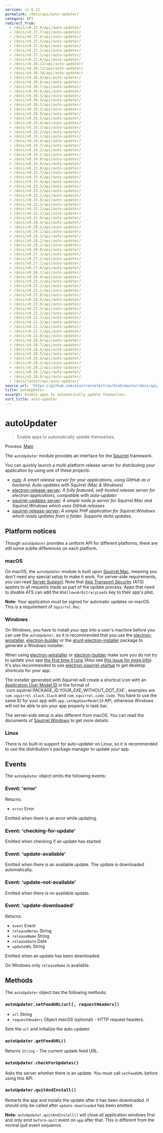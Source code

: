 ```yaml
---
version: v1.6.11
permalink: /docs/api/auto-updater/
category: API
redirect_from:
  - /docs/v0.37.8/api/auto-updater/
  - /docs/v0.37.7/api/auto-updater/
  - /docs/v0.37.6/api/auto-updater/
  - /docs/v0.37.5/api/auto-updater/
  - /docs/v0.37.4/api/auto-updater/
  - /docs/v0.37.3/api/auto-updater/
  - /docs/v0.37.1/api/auto-updater/
  - /docs/v0.37.0/api/auto-updater/
  - /docs/v0.36.12/api/auto-updater/
  - /docs/v0.36.11/api/auto-updater/
  - /docs/v0.36.10/api/auto-updater/
  - /docs/v0.36.9/api/auto-updater/
  - /docs/v0.36.8/api/auto-updater/
  - /docs/v0.36.7/api/auto-updater/
  - /docs/v0.36.6/api/auto-updater/
  - /docs/v0.36.5/api/auto-updater/
  - /docs/v0.36.4/api/auto-updater/
  - /docs/v0.36.3/api/auto-updater/
  - /docs/v0.36.2/api/auto-updater/
  - /docs/v0.36.0/api/auto-updater/
  - /docs/v0.35.5/api/auto-updater/
  - /docs/v0.35.4/api/auto-updater/
  - /docs/v0.35.3/api/auto-updater/
  - /docs/v0.35.2/api/auto-updater/
  - /docs/v0.35.1/api/auto-updater/
  - /docs/v0.34.4/api/auto-updater/
  - /docs/v0.34.3/api/auto-updater/
  - /docs/v0.34.2/api/auto-updater/
  - /docs/v0.34.1/api/auto-updater/
  - /docs/v0.34.0/api/auto-updater/
  - /docs/v0.33.9/api/auto-updater/
  - /docs/v0.33.8/api/auto-updater/
  - /docs/v0.33.7/api/auto-updater/
  - /docs/v0.33.6/api/auto-updater/
  - /docs/v0.33.4/api/auto-updater/
  - /docs/v0.33.3/api/auto-updater/
  - /docs/v0.33.2/api/auto-updater/
  - /docs/v0.33.1/api/auto-updater/
  - /docs/v0.33.0/api/auto-updater/
  - /docs/v0.32.3/api/auto-updater/
  - /docs/v0.32.2/api/auto-updater/
  - /docs/v0.31.2/api/auto-updater/
  - /docs/v0.31.0/api/auto-updater/
  - /docs/v0.30.4/api/auto-updater/
  - /docs/v0.29.2/api/auto-updater/
  - /docs/v0.29.1/api/auto-updater/
  - /docs/v0.28.3/api/auto-updater/
  - /docs/v0.28.2/api/auto-updater/
  - /docs/v0.28.1/api/auto-updater/
  - /docs/v0.28.0/api/auto-updater/
  - /docs/v0.27.3/api/auto-updater/
  - /docs/v0.27.2/api/auto-updater/
  - /docs/v0.27.1/api/auto-updater/
  - /docs/v0.27.0/api/auto-updater/
  - /docs/v0.26.1/api/auto-updater/
  - /docs/v0.26.0/api/auto-updater/
  - /docs/v0.25.3/api/auto-updater/
  - /docs/v0.25.2/api/auto-updater/
  - /docs/v0.25.1/api/auto-updater/
  - /docs/v0.25.0/api/auto-updater/
  - /docs/v0.24.0/api/auto-updater/
  - /docs/v0.23.0/api/auto-updater/
  - /docs/v0.22.3/api/auto-updater/
  - /docs/v0.22.2/api/auto-updater/
  - /docs/v0.22.1/api/auto-updater/
  - /docs/v0.21.3/api/auto-updater/
  - /docs/v0.21.2/api/auto-updater/
  - /docs/v0.21.1/api/auto-updater/
  - /docs/v0.21.0/api/auto-updater/
  - /docs/v0.20.8/api/auto-updater/
  - /docs/v0.20.7/api/auto-updater/
  - /docs/v0.20.6/api/auto-updater/
  - /docs/v0.20.5/api/auto-updater/
  - /docs/v0.20.4/api/auto-updater/
  - /docs/v0.20.3/api/auto-updater/
  - /docs/v0.20.2/api/auto-updater/
  - /docs/v0.20.1/api/auto-updater/
  - /docs/v0.20.0/api/auto-updater/
  - /docs/latest/api/auto-updater/
source_url: 'https://github.com/electron/electron/blob/master/docs/api/auto-updater.md'
title: autoUpdater
excerpt: Enable apps to automatically update themselves.
sort_title: auto-updater
---
```




<!--


                                      ::::
                                    :o+//+o:
                                    +o    oo-
                                    :o+//oo/+o/
                                      -::-   -oo:
                                               /s/
                      -::::::::-                :s/  :::--
                  :+oo+////////+:        -:/+oo/ :s:-///++oo+:
                /o+:                -/+oo+/:-     +o-      -:+o:
               /s:              -:+o+/:           -o+         :s/
              -s/            -/oo/:                /s-         +s-
              -s/         -/oo/-                   -s/         /s-
               oo       :+o/-                       oo         oo
               -s/    :oo/                          /s-       /s-
                :s/ :oo:              -::-          /s-      /s:
                  -+o/               /ssss/         :s:    -+o-
                 :o+--               /ssss/         :s:   :o+-
                :s/  +o:              -::-          /s-   --
               -s/    :+o/-                         /s-
               oo       -+o+-                       oo
              -s/         -/oo/-                   -s/
             -+soo+:         -/oo/:                /s-      /oooo+-
             o+   :s:           -:+o+/:-          -o+      /s:  -oo
             oo:--/s:       ::      -:+oo+/:-     -/-      /s/--:o+
              :+++/-        :s:          -:/+ooo++//////++oo//+o+:
                             /s:                --::::::--
                              /s/              /s-
                               :oo:          :oo:
                                 /oo/-    -/oo/
                                   -/+oooo+/-





                   _______  _______  _______  _______  __
                  |       ||       ||       ||       ||  |
                  |  _____||_     _||   _   ||    _  ||  |
                  | |_____   |   |  |  | |  ||   |_| ||  |
                  |_____  |  |   |  |  |_|  ||    ___||__|
                   _____| |  |   |  |       ||   |     __
                  |_______|  |___|  |_______||___|    |__|


    This file is generated automatically, so it should not be edited.

    To make changes, head over to the electron/electron repository:

    https://github.com/electron/electron/blob/master/docs/api/auto-updater.md

    Thanks!

-->
# autoUpdater

> Enable apps to automatically update themselves.

Process: [Main]({{site.baseurl}}/docs/glossary#main-process)

The `autoUpdater` module provides an interface for the [Squirrel](https://github.com/Squirrel) framework.

You can quickly launch a multi-platform release server for distributing your application by using one of these projects:

*   [nuts](https://github.com/GitbookIO/nuts): _A smart release server for your applications, using GitHub as a backend. Auto-updates with Squirrel (Mac & Windows)_
*   [electron-release-server](https://github.com/ArekSredzki/electron-release-server): _A fully featured, self-hosted release server for electron applications, compatible with auto-updater_
*   [squirrel-updates-server](https://github.com/Aluxian/squirrel-updates-server): _A simple node.js server for Squirrel.Mac and Squirrel.Windows which uses GitHub releases_
*   [squirrel-release-server](https://github.com/Arcath/squirrel-release-server): _A simple PHP application for Squirrel.Windows which reads updates from a folder. Supports delta updates._

## Platform notices

Though `autoUpdater` provides a uniform API for different platforms, there are still some subtle differences on each platform.

### macOS

On macOS, the `autoUpdater` module is built upon [Squirrel.Mac](https://github.com/Squirrel/Squirrel.Mac), meaning you don't need any special setup to make it work. For server-side requirements, you can read [Server Support](https://github.com/Squirrel/Squirrel.Mac#server-support). Note that [App Transport Security](https://developer.apple.com/library/content/documentation/General/Reference/InfoPlistKeyReference/Articles/CocoaKeys.html#//apple_ref/doc/uid/TP40009251-SW35) (ATS) applies to all requests made as part of the update process. Apps that need to disable ATS can add the `NSAllowsArbitraryLoads` key to their app's plist.

**Note:** Your application must be signed for automatic updates on macOS. This is a requirement of `Squirrel.Mac`.

### Windows

On Windows, you have to install your app into a user's machine before you can use the `autoUpdater`, so it is recommended that you use the [electron-winstaller](https://github.com/electron/windows-installer), [electron-builder](https://github.com/electron-userland/electron-builder) or the [grunt-electron-installer](https://github.com/electron/grunt-electron-installer) package to generate a Windows installer.

When using [electron-winstaller](https://github.com/electron/windows-installer) or [electron-builder](https://github.com/electron-userland/electron-builder) make sure you do not try to update your app [the first time it runs](https://github.com/electron/windows-installer#handling-squirrel-events) (Also see [this issue for more info](https://github.com/electron/electron/issues/7155)). It's also recommended to use [electron-squirrel-startup](https://github.com/mongodb-js/electron-squirrel-startup) to get desktop shortcuts for your app.

The installer generated with Squirrel will create a shortcut icon with an [Application User Model ID](https://msdn.microsoft.com/en-us/library/windows/desktop/dd378459(v=vs.85).aspx) in the format of `com.squirrel.PACKAGE_ID.YOUR_EXE_WITHOUT_DOT_EXE`, examples are `com.squirrel.slack.Slack` and `com.squirrel.code.Code`. You have to use the same ID for your app with `app.setAppUserModelId` API, otherwise Windows will not be able to pin your app properly in task bar.

The server-side setup is also different from macOS. You can read the documents of [Squirrel.Windows](https://github.com/Squirrel/Squirrel.Windows) to get more details.

### Linux

There is no built-in support for auto-updater on Linux, so it is recommended to use the distribution's package manager to update your app.

## Events

The `autoUpdater` object emits the following events:

### Event: 'error'

Returns:

*   `error` Error

Emitted when there is an error while updating.

### Event: 'checking-for-update'

Emitted when checking if an update has started.

### Event: 'update-available'

Emitted when there is an available update. The update is downloaded automatically.

### Event: 'update-not-available'

Emitted when there is no available update.

### Event: 'update-downloaded'

Returns:

*   `event` Event
*   `releaseNotes` String
*   `releaseName` String
*   `releaseDate` Date
*   `updateURL` String

Emitted when an update has been downloaded.

On Windows only `releaseName` is available.

## Methods

The `autoUpdater` object has the following methods:

### `autoUpdater.setFeedURL(url[, requestHeaders])`

*   `url` String
*   `requestHeaders` Object _macOS_ (optional) - HTTP request headers.

Sets the `url` and initialize the auto updater.

### `autoUpdater.getFeedURL()`

Returns `String` - The current update feed URL.

### `autoUpdater.checkForUpdates()`

Asks the server whether there is an update. You must call `setFeedURL` before using this API.

### `autoUpdater.quitAndInstall()`

Restarts the app and installs the update after it has been downloaded. It should only be called after `update-downloaded` has been emitted.

**Note:** `autoUpdater.quitAndInstall()` will close all application windows first and only emit `before-quit` event on `app` after that. This is different from the normal quit event sequence.
